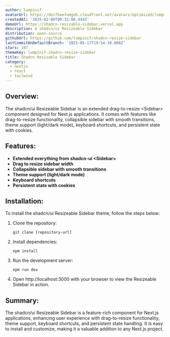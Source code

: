 ```yaml
---
author: lumpinif
avatarUrl: https://deifkwefumgah.cloudfront.net/avatars/optimized/lumpinif-shadcn-resize-sidebar-avatar-128.webp
createdAt: '2025-02-06T00:31:08.444Z'
demoUrl: https://shadcn-resizable-sidebar.vercel.app
description: A shadcn/ui Resizeable Sidebar
distribution: open-source
githubUrl: https://github.com/lumpinif/shadcn-resize-sidebar
lastCommitOnDefaultBranch: '2025-05-17T19:54:10.000Z'
stars: 107
themeKey: lumpinif-shadcn-resize-sidebar
title: Shadcn Resizable Sidebar
category:
  - nextjs
  - react
  - tailwind
---
```

## Overview:
The shadcn/ui Resizeable Sidebar is an extended drag-to-resize \<Sidebar> component designed for Next.js applications. It comes with features like drag-to-resize functionality, collapsible sidebar with smooth transitions, theme support (light/dark mode), keyboard shortcuts, and persistent state with cookies.

## Features:
- **Extended everything from shadcn-ui \<Sidebar>**
- **Drag to resize sidebar width**
- **Collapsible sidebar with smooth transitions**
- **Theme support (light/dark mode)**
- **Keyboard shortcuts**
- **Persistent state with cookies**

## Installation:
To install the shadcn/ui Resizeable Sidebar theme, follow the steps below:

1. Clone the repository:
   ```
   git clone [repository-url]
   ```

2. Install dependencies:
   ```
   npm install
   ```

3. Run the development server:
   ```
   npm run dev
   ```

4. Open http://localhost:3000 with your browser to view the Resizeable Sidebar in action.

## Summary:
The shadcn/ui Resizeable Sidebar is a feature-rich component for Next.js applications, enhancing user experience with drag-to-resize functionality, theme support, keyboard shortcuts, and persistent state handling. It is easy to install and customize, making it a valuable addition to any Next.js project.
